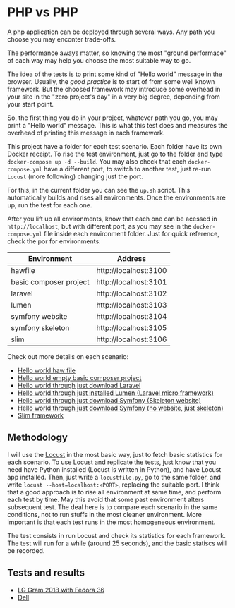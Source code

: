 # PHP vs PHP

A php application can be deployed through several ways. Any path you choose you may enconter trade-offs.

The performance aways matter, so knowing the most "ground performace" of each way may help you choose the most suitable way to go.

The idea of the tests is to print some kind of "Hello world" message in the browser. Usually, the *good practice* is to start of from some well known framework. But the choosed framework may introduce some overhead in your site in the "zero project's day" in a very big degree, depending from your start point.

So, the first thing you do in your project, whatever path you go, you may print a "Hello world" message. This is what this test does and measures the overhead of printing this message in each framework.

This project have a folder for each test scenario. Each folder have its own Docker receipt. To rise the test environment, just go to the folder and type `docker-compose up -d --build`. You may also check that each `docker-compose.yml` have a different port, to switch to another test, just re-run `Locust` (more following) changing just the port.

For this, in the current folder you can see the `up.sh` script. This automatically builds and rises all environments. Once the environments are up, run the test for each one.

After you lift up all environments, know that each one can be acessed in `http://localhost`, but with different port, as you may see in the `docker-compose.yml` file inside each environment folder. Just for quick reference, check the por for environments:

Environment | Address
-|-
hawfile | http://localhost:3100
basic composer project | http://localhost:3101
laravel | http://localhost:3102
lumen | http://localhost:3103
symfony website | http://localhost:3104
symfony skeleton | http://localhost:3105
slim | http://localhost:3106

Check out more details on each scenario:

* [Hello world haw file](platforms/hawfile/README.md)
* [Hello world empty basic composer project](platforms/basic_composer_project/README.md)
* [Hello world through just download Laravel](platforms/laravel/README.md)
* [Hello world through just installed Lumen (Laravel micro framework)](platforms/lumen/README.md)
* [Hello world through just download Symfony (Skeleton website)](platforms/symfony_website/README.md)
* [Hello world through just download Symfony (no website, just skeleton)](platforms/symfony_skeleton/README.md)
* [Slim framework](platforms/slim/README.md)

## Methodology

I will use the [Locust](https://locust.io/) in the most basic way, just to fetch basic statistics for each scenario. To use Locust and replicate the tests, just know that you need have Python installed (Locust is written in Python), and have Locust app installed. Then, just write a `locustfile.py`, go to the same folder, and write `locust --host=localhost:<PORT>`, replacing the suitable port. I think that a good approach is to rise all environment at same time, and perform each test by time. May this avoid that some past environment alters subsequent test. The deal here is to compare each scenario in the same conditions, not to run stuffs in the most cleaner environment. More important is that each test runs in the most homogeneous environment.

The test consists in run Locust and check its statistics for each framework. The test will run for a while (around 25 seconds), and the basic statiscs will be recorded.

## Tests and results

* [LG Gram 2018 with Fedora 36](results/LG_Gram_2018/README.md)
* [Dell](results/Dell.md)


